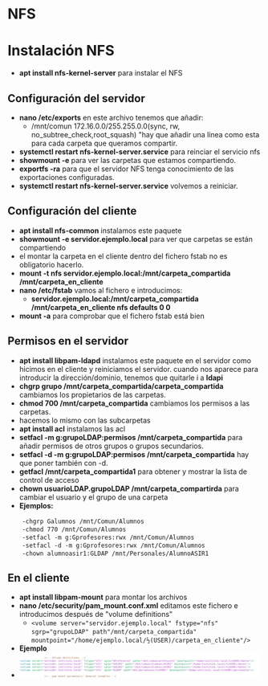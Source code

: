 # NFS
# Instalación NFS
- **apt install nfs-kernel-server** para instalar el NFS

## Configuración del servidor
- **nano /etc/exports** en este archivo tenemos que añadir:
  - /mnt/comun 172.16.0.0/255.255.0.0(sync, rw, no_subtree_check,root_squash) "hay que añadir una línea como esta para cada carpeta que queramos compartir.
- **systemctl restart nfs-kernel-server.service** para reinciar el servicio nfs
- **showmount -e** para ver las carpetas que estamos compartiendo.
- **exportfs -ra** para que el servidor NFS tenga conocimiento de las exportaciones configuradas.
- **systemctl restart nfs-kernel-server.service** volvemos a reiniciar.

## Configuración del cliente
- **apt install nfs-common** instalamos este paquete
- **showmount -e servidor.ejemplo.local** para ver que carpetas se están compartiendo
- el montar la carpeta en el cliente dentro del fichero fstab no es obligatorio hacerlo.
- **mount -t nfs servidor.ejemplo.local:/mnt/carpeta_compartida /mnt/carpeta_en_cliente**
- **nano /etc/fstab** vamos al fichero e introducimos:
  - **servidor.ejemplo.local:/mnt/carpeta_compartida /mnt/carpeta_en_cliente nfs defaults 0 0**
- **mount -a** para comprobar que el fichero fstab está bien


## Permisos en el servidor
- **apt install libpam-ldapd** instalamos este paquete en el servidor como hicimos en el cliente y reiniciamos el servidor. cuando nos aparece para introducir la dirección/dominio, tenemos que quitarle i a **ldapi**
- **chgrp grupo /mnt/carpeta_compartida/carpeta_compartida** cambiamos los propietarios de las carpetas.
- **chmod 700 /mnt/carpeta_compartida** cambiamos los permisos a las carpetas.
- hacemos lo mismo con las subcarpetas
- **apt install acl** instalamos las acl
- **setfacl -m g:grupoLDAP:permisos /mnt/carpeta_compartida** para añadir permisos de otros grupos o grupos secundarios.
- **setfacl -d -m g:grupoLDAP:permisos /mnt/carpeta_compartida** hay que poner también con -d.
- **getfacl /mnt/carpeta_compartida1** para obtener y mostrar la lista de control de acceso
- **chown usuarioLDAP.grupoLDAP /mnt/carpeta_compartirda** para cambiar el usuario y el grupo de una carpeta
- **Ejemplos:**
```
    -chgrp Galumnos /mnt/Comun/Alumnos
    -chmod 770 /mnt/Comun/Alumnos
    -setfacl -m g:Gprofesores:rwx /mnt/Comun/Alumnos
    -setfacl -d -m g:Gprofesores:rwx /mnt/Comun/Alumnos
    -chown alumnoasir1:GLDAP /mnt/Personales/AlumnoASIR1
```

## En el cliente
- **apt install libpam-mount** para montar los archivos
- **nano /etc/security/pam_mount.conf.xml** editamos este fichero e introducimos después de "volume definitions"
  - ```<volume server="servidor.ejemplo.local" fstype="nfs" sgrp="grupoLDAP" path"/mnt/carpeta_compartida" mountpoint="/home/ejemplo.local/½(USER)/carpeta_en_cliente"/>```
- **Ejemplo**
- ![pam_mount_2](/img/pam_mount_2.png)